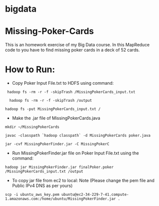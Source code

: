 # bigdata
# Missing-Poker-Cards
This is an homework exercise of my Big Data course. In this MapReduce code to you have to find missing poker cards in a deck of 52 cards.

# How to Run:
* Copy Poker Input File.txt to HDFS using command:
```
 hadoop fs -rm -r -f -skipTrash /MissingPokerCards_input.txt
```
```
  hadoop fs -rm -r -f -skipTrash /output
```
```
hadoop fs -put MissingPokerCards_input.txt /
```
* Make the .jar file of MissingPokerCards.java

```
mkdir ~/MissingPokerCards
```
```
javac -classpath `hadoop classpath` -d MissingPokerCards poker.java
```
```
jar -cvf MissingPokerFinder.jar -C MissingPokerC
```

* Run MissingPokerFinder.jar file on Poker Input File.txt using the command:
```
hadoop jar MissingPokerFinder.jar finalPoker.poker /MissingPokerCards_input.txt /output
```


* To copy jar file from ec2 to local: Note (Please change the pem file and Public IPv4 DNS as per yours)
```
scp -i ubuntu_aws_key.pem ubuntu@ec2-34-229-7-41.compute-1.amazonaws.com:/home/ubuntu/MissingPokerFinder.jar .
```
